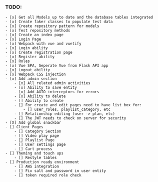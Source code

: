 ### TODO:

    - [x] Get all Models up to date and the database tables integrated
    - [x] Create faker classes to populate test data
    - [x] Create repository pattern for models
    - [x] Test repository methods
    - [x] Create an index page
    - [x] Login Page
    - [x] Webpack with vue and vuetify
    - [x] Login ability
    - [x] Create registration page
    - [x] Register ability
    - [x] Roles
    - [x] Vue SPA, Seperate Vue from Flask API app
    - [x] Logout ability
    - [x] Webpack CSS injection
    - [x] Add admin section
        - [x] All related admin activities
        - [x] Ability to save entity
        - [x] Add AXIO interceptors for errors
        - [x] Ability to delete
        - [] Ability to create
        - [] For create and edit pages need to have list box for:
            - [] user_roles, playlist_category, etc
        - [] Relationship editing (user -> plan, etc)
        - [] The JWT needs to check on server for security
    - [X] Add global snackbar
    - [] Client Pages
        - [] Category Section
        - [] Video play page
        - [] Playlist Page
        - [] User settings page
        - [] Cart process
    - [] Theming and touch ups
        - [] Restyle tables
    - [] Production ready environment
        - [] AWS integration
        - [] Fix salt and password in user entity
        - [] token required role check
